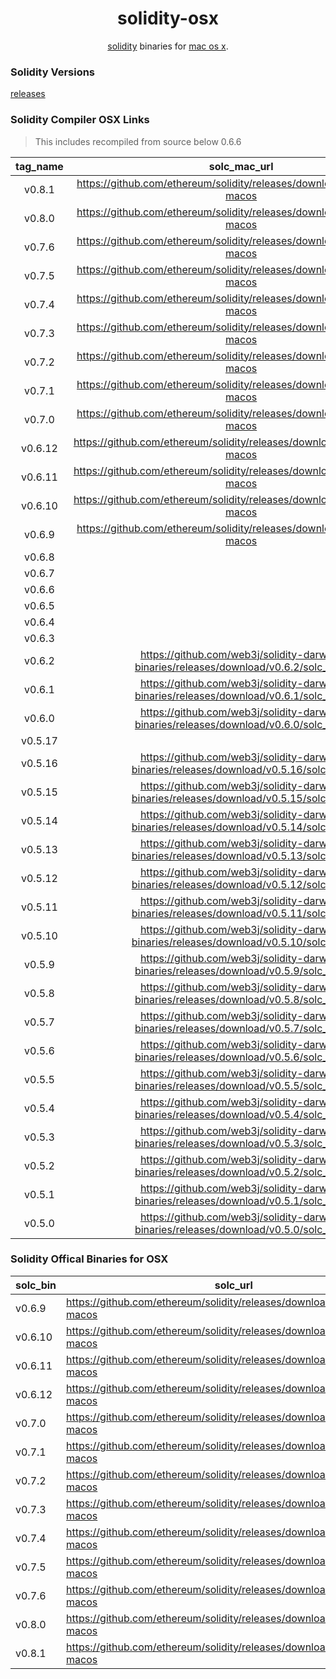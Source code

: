 <div align="center">

# solidity-osx

[solidity](https://github.com/ethereum/solidity) binaries for [mac os x](https://github.com/sambacha/solc-osx/).

</div>


### Solidity Versions 

[releases](https://github.com/ethereum/homebrew-ethereum/commits/master/solidity.rb)


### Solidity Compiler OSX Links 

> This includes recompiled from source below 0.6.6

| **tag_name** | **solc_mac_url**                                                                     |
|:------------:|:------------------------------------------------------------------------------------:|
| v0.8.1       | https://github.com/ethereum/solidity/releases/download/v0.8.1/solc-macos             |
| v0.8.0       | https://github.com/ethereum/solidity/releases/download/v0.8.0/solc-macos             |
| v0.7.6       | https://github.com/ethereum/solidity/releases/download/v0.7.6/solc-macos             |
| v0.7.5       | https://github.com/ethereum/solidity/releases/download/v0.7.5/solc-macos             |
| v0.7.4       | https://github.com/ethereum/solidity/releases/download/v0.7.4/solc-macos             |
| v0.7.3       | https://github.com/ethereum/solidity/releases/download/v0.7.3/solc-macos             |
| v0.7.2       | https://github.com/ethereum/solidity/releases/download/v0.7.2/solc-macos             |
| v0.7.1       | https://github.com/ethereum/solidity/releases/download/v0.7.1/solc-macos             |
| v0.7.0       | https://github.com/ethereum/solidity/releases/download/v0.7.0/solc-macos             |
| v0.6.12      | https://github.com/ethereum/solidity/releases/download/v0.6.12/solc-macos            |
| v0.6.11      | https://github.com/ethereum/solidity/releases/download/v0.6.11/solc-macos            |
| v0.6.10      | https://github.com/ethereum/solidity/releases/download/v0.6.10/solc-macos            |
| v0.6.9       | https://github.com/ethereum/solidity/releases/download/v0.6.9/solc-macos             |
| v0.6.8       |                                                                                      |
| v0.6.7       |                                                                                      |
| v0.6.6       |                                                                                      |
| v0.6.5       |                                                                                      |
| v0.6.4       |                                                                                      |
| v0.6.3       |                                                                                      |
| v0.6.2       | https://github.com/web3j/solidity-darwin-binaries/releases/download/v0.6.2/solc_mac  |
| v0.6.1       | https://github.com/web3j/solidity-darwin-binaries/releases/download/v0.6.1/solc_mac  |
| v0.6.0       | https://github.com/web3j/solidity-darwin-binaries/releases/download/v0.6.0/solc_mac  |
| v0.5.17      |                                                                                      |
| v0.5.16      | https://github.com/web3j/solidity-darwin-binaries/releases/download/v0.5.16/solc_mac |
| v0.5.15      | https://github.com/web3j/solidity-darwin-binaries/releases/download/v0.5.15/solc_mac |
| v0.5.14      | https://github.com/web3j/solidity-darwin-binaries/releases/download/v0.5.14/solc_mac |
| v0.5.13      | https://github.com/web3j/solidity-darwin-binaries/releases/download/v0.5.13/solc_mac |
| v0.5.12      | https://github.com/web3j/solidity-darwin-binaries/releases/download/v0.5.12/solc_mac |
| v0.5.11      | https://github.com/web3j/solidity-darwin-binaries/releases/download/v0.5.11/solc_mac |
| v0.5.10      | https://github.com/web3j/solidity-darwin-binaries/releases/download/v0.5.10/solc_mac |
| v0.5.9       | https://github.com/web3j/solidity-darwin-binaries/releases/download/v0.5.9/solc_mac  |
| v0.5.8       | https://github.com/web3j/solidity-darwin-binaries/releases/download/v0.5.8/solc_mac  |
| v0.5.7       | https://github.com/web3j/solidity-darwin-binaries/releases/download/v0.5.7/solc_mac  |
| v0.5.6       | https://github.com/web3j/solidity-darwin-binaries/releases/download/v0.5.6/solc_mac  |
| v0.5.5       | https://github.com/web3j/solidity-darwin-binaries/releases/download/v0.5.5/solc_mac  |
| v0.5.4       | https://github.com/web3j/solidity-darwin-binaries/releases/download/v0.5.4/solc_mac  |
| v0.5.3       | https://github.com/web3j/solidity-darwin-binaries/releases/download/v0.5.3/solc_mac  |
| v0.5.2       | https://github.com/web3j/solidity-darwin-binaries/releases/download/v0.5.2/solc_mac  |
| v0.5.1       | https://github.com/web3j/solidity-darwin-binaries/releases/download/v0.5.1/solc_mac  |
| v0.5.0       | https://github.com/web3j/solidity-darwin-binaries/releases/download/v0.5.0/solc_mac  |



### Solidity Offical Binaries for OSX

| **solc_bin** | **solc_url**                                                              |
|--------------|---------------------------------------------------------------------------|
| v0.6.9       | https://github.com/ethereum/solidity/releases/download/v0.6.9/solc-macos  |
| v0.6.10      | https://github.com/ethereum/solidity/releases/download/v0.6.10/solc-macos |
| v0.6.11      | https://github.com/ethereum/solidity/releases/download/v0.6.11/solc-macos |
| v0.6.12      | https://github.com/ethereum/solidity/releases/download/v0.6.12/solc-macos |
| v0.7.0       | https://github.com/ethereum/solidity/releases/download/v0.7.0/solc-macos  |
| v0.7.1       | https://github.com/ethereum/solidity/releases/download/v0.7.1/solc-macos  |
| v0.7.2       | https://github.com/ethereum/solidity/releases/download/v0.7.2/solc-macos  |
| v0.7.3       | https://github.com/ethereum/solidity/releases/download/v0.7.3/solc-macos  |
| v0.7.4       | https://github.com/ethereum/solidity/releases/download/v0.7.4/solc-macos  |
| v0.7.5       | https://github.com/ethereum/solidity/releases/download/v0.7.5/solc-macos  |
| v0.7.6       | https://github.com/ethereum/solidity/releases/download/v0.7.6/solc-macos  |
| v0.8.0       | https://github.com/ethereum/solidity/releases/download/v0.8.0/solc-macos  |
| v0.8.1       | https://github.com/ethereum/solidity/releases/download/v0.8.1/solc-macos  |


